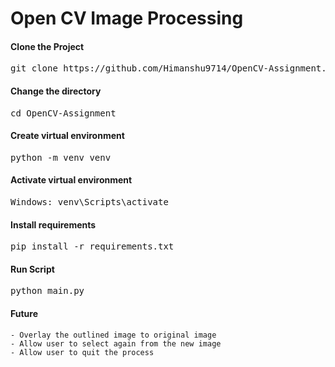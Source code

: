 # Open CV Image Processing

#### Clone the Project

<pre>git clone https://github.com/Himanshu9714/OpenCV-Assignment.git</pre>

#### Change the directory

<pre>cd OpenCV-Assignment</pre>

#### Create virtual environment

<pre>python -m venv venv</pre>

#### Activate virtual environment

<pre>Windows: venv\Scripts\activate</pre>

#### Install requirements

<pre>pip install -r requirements.txt</pre>

#### Run Script

<pre>python main.py</pre>

#### Future

    - Overlay the outlined image to original image
    - Allow user to select again from the new image
    - Allow user to quit the process
